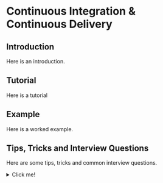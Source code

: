 # Continuous Integration & Continuous Delivery

## Introduction
Here is an introduction.

## Tutorial
Here is a tutorial

## Example
Here is a worked example.

## Tips, Tricks and Interview Questions
Here are some tips, tricks and common interview questions.

<details>
<summary>Click me!</summary>
  <code>
this is a line
    
this is another line
  </code>
</details>
